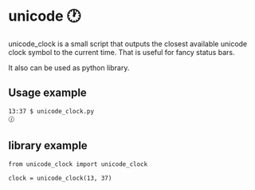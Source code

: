 # unicode 🕐
unicode_clock is a small script that outputs the closest available unicode clock symbol to the current time. That is useful for fancy status bars.

It also can be used as python library.

## Usage example
```
13:37 $ unicode_clock.py
🕜
```

## library example
```
from unicode_clock import unicode_clock

clock = unicode_clock(13, 37)
```
